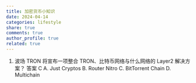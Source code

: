 ```yaml
---
title: 加密货币小知识
date: 2024-04-14
categories: lifestyle
share: true
comments: true
author_profile: true
related: true
---
```


1. 波场 TRON 将宣布一项整合 TRON、比特币网络与什么网络的 Layer2 解决方案？ 答案 C
   A.
   Just Cryptos
   B.
   Router Nitro
   C.
   BitTorrent Chain
   D.
   Multichain
